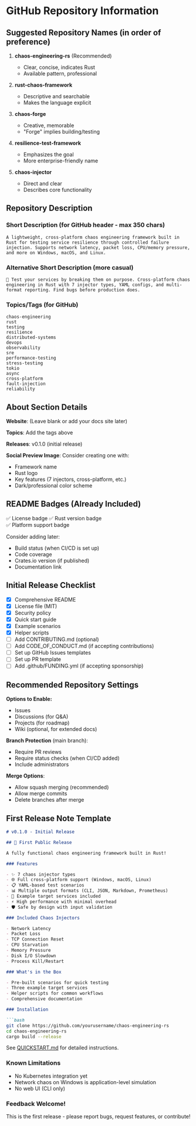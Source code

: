 # GitHub Repository Information

## Suggested Repository Names (in order of preference)

1. **chaos-engineering-rs** (Recommended)
   - Clear, concise, indicates Rust
   - Available pattern, professional

2. **rust-chaos-framework**
   - Descriptive and searchable
   - Makes the language explicit

3. **chaos-forge**
   - Creative, memorable
   - "Forge" implies building/testing

4. **resilience-test-framework**
   - Emphasizes the goal
   - More enterprise-friendly name

5. **chaos-injector**
   - Direct and clear
   - Describes core functionality

## Repository Description

### Short Description (for GitHub header - max 350 chars)
```
A lightweight, cross-platform chaos engineering framework built in Rust for testing service resilience through controlled failure injection. Supports network latency, packet loss, CPU/memory pressure, and more on Windows, macOS, and Linux.
```

### Alternative Short Description (more casual)
```
🦀 Test your services by breaking them on purpose. Cross-platform chaos engineering in Rust with 7 injector types, YAML configs, and multi-format reporting. Find bugs before production does.
```

### Topics/Tags (for GitHub)
```
chaos-engineering
rust
testing
resilience
distributed-systems
devops
observability
sre
performance-testing
stress-testing
tokio
async
cross-platform
fault-injection
reliability
```

## About Section Details

**Website**: (Leave blank or add your docs site later)

**Topics**: Add the tags above

**Releases**: v0.1.0 (initial release)

**Social Preview Image**: Consider creating one with:
- Framework name
- Rust logo
- Key features (7 injectors, cross-platform, etc.)
- Dark/professional color scheme

## README Badges (Already Included)

✅ License badge
✅ Rust version badge  
✅ Platform support badge

Consider adding later:
- Build status (when CI/CD is set up)
- Code coverage
- Crates.io version (if published)
- Documentation link

## Initial Release Checklist

- [x] Comprehensive README
- [x] License file (MIT)
- [x] Security policy
- [x] Quick start guide
- [x] Example scenarios
- [x] Helper scripts
- [ ] Add CONTRIBUTING.md (optional)
- [ ] Add CODE_OF_CONDUCT.md (if accepting contributions)
- [ ] Set up GitHub Issues templates
- [ ] Set up PR template
- [ ] Add .github/FUNDING.yml (if accepting sponsorship)

## Recommended Repository Settings

**Options to Enable:**
- Issues
- Discussions (for Q&A)
- Projects (for roadmap)
- Wiki (optional, for extended docs)

**Branch Protection** (main branch):
- Require PR reviews
- Require status checks (when CI/CD added)
- Include administrators

**Merge Options**:
- Allow squash merging (recommended)
- Allow merge commits
- Delete branches after merge

## First Release Note Template

```markdown
# v0.1.0 - Initial Release

## 🎉 First Public Release

A fully functional chaos engineering framework built in Rust!

### Features

- ✨ 7 chaos injector types
- 🌐 Full cross-platform support (Windows, macOS, Linux)
- 📋 YAML-based test scenarios
- 📊 Multiple output formats (CLI, JSON, Markdown, Prometheus)
- 🧪 Example target services included
- ⚡ High performance with minimal overhead
- 🛡️ Safe by design with input validation

### Included Chaos Injectors

- Network Latency
- Packet Loss
- TCP Connection Reset
- CPU Starvation
- Memory Pressure
- Disk I/O Slowdown
- Process Kill/Restart

### What's in the Box

- Pre-built scenarios for quick testing
- Three example target services
- Helper scripts for common workflows
- Comprehensive documentation

### Installation

```bash
git clone https://github.com/yourusername/chaos-engineering-rs
cd chaos-engineering-rs
cargo build --release
```

See [QUICKSTART.md](QUICKSTART.md) for detailed instructions.

### Known Limitations

- No Kubernetes integration yet
- Network chaos on Windows is application-level simulation
- No web UI (CLI only)

### Feedback Welcome!

This is the first release - please report bugs, request features, or contribute!
```
